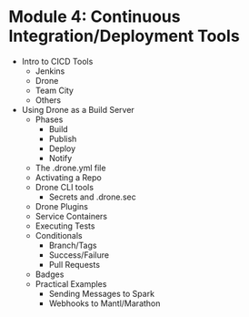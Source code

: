 # Module 4: Continuous Integration/Deployment Tools

* Intro to CICD Tools
  * Jenkins
  * Drone
  * Team City
  * Others
* Using Drone as a Build Server
  * Phases
    * Build
    * Publish
    * Deploy
    * Notify
  * The .drone.yml file
  * Activating a Repo
  * Drone CLI tools
    * Secrets and .drone.sec
  * Drone Plugins
  * Service Containers
  * Executing Tests
  * Conditionals
    * Branch/Tags
    * Success/Failure
    * Pull Requests
  * Badges
  * Practical Examples
    * Sending Messages to Spark
    * Webhooks to Mantl/Marathon